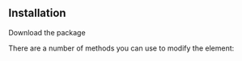 ﻿## Installation
 Download the package

There are a number of methods you can use to modify the element:
